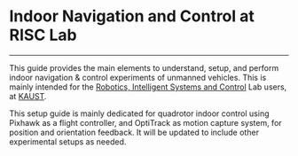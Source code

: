 # Indoor Navigation and Control at RISC Lab


---


This guide provides the main elements to understand, setup, and perform indoor navigation & control experiments of unmanned vehicles. This is mainly intended for the [Robotics, Intelligent Systems and Control](https://risc.kaust.edu.sa/Pages/Home.aspx) Lab users, at [KAUST](http://www.kaust.edu.sa).

This setup guide is mainly dedicated for quadrotor indoor control using Pixhawk as a flight controller, and OptiTrack as motion capture system, for position and orientation feedback. It will be updated to include other experimental setups as needed.
